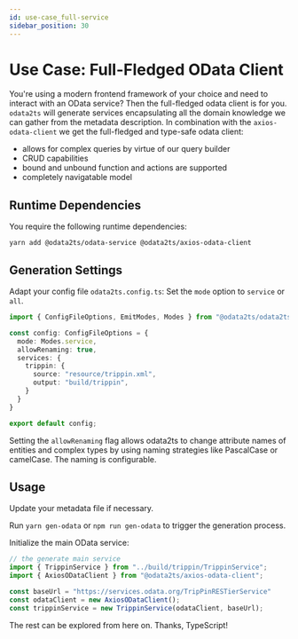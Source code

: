 ```yaml
---
id: use-case_full-service
sidebar_position: 30
---
```


# Use Case: Full-Fledged OData Client

You're using a modern frontend framework of your choice and need to interact with an OData service?
Then the full-fledged odata client is for you. `odata2ts` will generate services encapsulating all the
domain knowledge we can gather from the metadata description. In combination with the `axios-odata-client`
we get the full-fledged and type-safe odata client:

- allows for complex queries by virtue of our query builder
- CRUD capabilities
- bound and unbound function and actions are supported
- completely navigatable model

## Runtime Dependencies

You require the following runtime dependencies:

```
yarn add @odata2ts/odata-service @odata2ts/axios-odata-client
```

## Generation Settings

Adapt your config file `odata2ts.config.ts`: Set the `mode` option to `service` or `all`.

```ts
import { ConfigFileOptions, EmitModes, Modes } from "@odata2ts/odata2ts";

const config: ConfigFileOptions = {
  mode: Modes.service,
  allowRenaming: true,
  services: {
    trippin: {
      source: "resource/trippin.xml",
      output: "build/trippin",
    }
  }
}

export default config;
```

Setting the `allowRenaming` flag allows odata2ts to change attribute names of entities and complex types by using naming
strategies like PascalCase or camelCase. The naming is configurable.

## Usage

Update your metadata file if necessary.

Run `yarn gen-odata` or `npm run gen-odata` to trigger the generation process.

Initialize the main OData service:

```ts
// the generate main service
import { TrippinService } from "../build/trippin/TrippinService";
import { AxiosODataClient } from "@odata2ts/axios-odata-client";

const baseUrl = "https://services.odata.org/TripPinRESTierService"
const odataClient = new AxiosODataClient();
const trippinService = new TrippinService(odataClient, baseUrl);
```

The rest can be explored from here on. Thanks, TypeScript!
